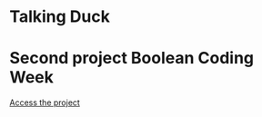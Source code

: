 # Talking Duck
# Second project Boolean Coding Week

[Access the project](https://bright-cocada-324787.netlify.app/ "Talking Duck")
